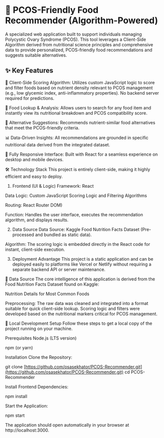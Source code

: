 # 🥗 PCOS-Friendly Food Recommender (Algorithm-Powered)
A specialized web application built to support individuals managing Polycystic Ovary Syndrome (PCOS). This tool leverages a Client-Side Algorithm derived from nutritional science principles and comprehensive data to provide personalized, PCOS-friendly food recommendations and suggests suitable alternatives.

## ✨ Key Features
🧠 Client-Side Scoring Algorithm: Utilizes custom JavaScript logic to score and filter foods based on nutrient density relevant to PCOS management (e.g., low glycemic index, anti-inflammatory properties). No backend server required for predictions.

🔎 Food Lookup & Analysis: Allows users to search for any food item and instantly view its nutritional breakdown and PCOS compatibility score.

🔄 Alternative Suggestions: Recommends nutrient-similar food alternatives that meet the PCOS-friendly criteria.

📊 Data-Driven Insights: All recommendations are grounded in specific nutritional data derived from the integrated dataset.

📱 Fully Responsive Interface: Built with React for a seamless experience on desktop and mobile devices.

🛠️ Technology Stack
This project is entirely client-side, making it highly efficient and easy to deploy.

1. Frontend (UI & Logic)
Framework: React

Data Logic: Custom JavaScript Scoring Logic and Filtering Algorithms

Routing: React Router DOM)

Function: Handles the user interface, executes the recommendation algorithm, and displays results.

2. Data Source
Data Source: Kaggle Food Nutrition Facts Dataset (Pre-processed and bundled as static data).

Algorithm: The scoring logic is embedded directly in the React code for instant, client-side execution.

3. Deployment Advantage
This project is a static application and can be deployed easily to platforms like Vercel or Netlify without requiring a separate backend API or server maintenance.

💾 Data Source
The core intelligence of this application is derived from the Food Nutrition Facts Dataset found on Kaggle:

Nutrition Details for Most Common Foods

Preprocessing: The raw data was cleaned and integrated into a format suitable for quick client-side lookup. Scoring logic and filters were developed based on the nutritional markers critical for PCOS management.

🚀 Local Development Setup
Follow these steps to get a local copy of the project running on your machine.

Prerequisites
Node.js (LTS version)

npm (or yarn)

Installation
Clone the Repository:

git clone [https://github.com/osasekhator/PCOS-Recommender.git](https://github.com/osasekhator/PCOS-Recommender.git)
cd PCOS-Recommender

Install Frontend Dependencies:

npm install

Start the Application:

npm start

The application should open automatically in your browser at http://localhost:3000.
